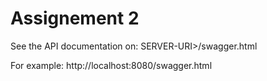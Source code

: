 # Assignement 2

See the API documentation on: SERVER-URI>/swagger.html
  
For example: http://localhost:8080/swagger.html
